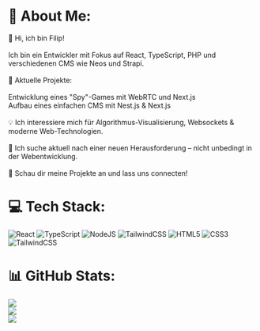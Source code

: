 # 💫 About Me:
👋 Hi, ich bin Filip!<br><br>Ich bin ein Entwickler mit Fokus auf React, TypeScript, PHP und verschiedenen CMS wie Neos und Strapi.<br><br>📌 Aktuelle Projekte:<br><br>    Entwicklung eines "Spy"-Games mit WebRTC und Next.js<br>    Aufbau eines einfachen CMS mit Nest.js & Next.js<br><br>💡 Ich interessiere mich für Algorithmus-Visualisierung, Websockets & moderne Web-Technologien.<br><br>🚀 Ich suche aktuell nach einer neuen Herausforderung – nicht unbedingt in der Webentwicklung.<br><br>🔗 Schau dir meine Projekte an und lass uns connecten!


# 💻 Tech Stack:
![React](https://img.shields.io/badge/react-%2320232a.svg?style=for-the-badge&logo=react&logoColor=%2361DAFB) ![TypeScript](https://img.shields.io/badge/typescript-%23007ACC.svg?style=for-the-badge&logo=typescript&logoColor=white) ![NodeJS](https://img.shields.io/badge/node.js-6DA55F?style=for-the-badge&logo=node.js&logoColor=white) ![TailwindCSS](https://img.shields.io/badge/tailwindcss-%2338B2AC.svg?style=for-the-badge&logo=tailwind-css&logoColor=white) ![HTML5](https://img.shields.io/badge/html5-%23E34F26.svg?style=for-the-badge&logo=html5&logoColor=white) ![CSS3](https://img.shields.io/badge/css3-%231572B6.svg?style=for-the-badge&logo=css3&logoColor=white) ![TailwindCSS](https://img.shields.io/badge/tailwindcss-%2338B2AC.svg?style=for-the-badge&logo=tailwind-css&logoColor=white)
# 📊 GitHub Stats:
![](https://github-readme-stats.vercel.app/api?username=gotexxx&theme=dark&hide_border=false&include_all_commits=false&count_private=false)<br/>
![](https://github-readme-streak-stats.herokuapp.com/?user=gotexxx&theme=dark&hide_border=false)<br/>
![](https://github-readme-stats.vercel.app/api/top-langs/?username=gotexxx&theme=dark&hide_border=false&include_all_commits=false&count_private=false&layout=compact)

<!-- Proudly created with GPRM ( https://gprm.itsvg.in ) -->
